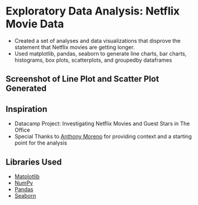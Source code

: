 # Exploratory Data Analysis: Netflix Movie Data
* Created a set of analyses and data visualizations that disprove the statement that Netflix movies are getting longer.
* Used matplotlib, pandas, seaborn to generate line charts, bar charts, histograms, box plots, scatterplots, and groupedby dataframes

## Screenshot of Line Plot and Scatter Plot Generated

## Inspiration
* Datacamp Project: Investigating Netflix Movies and Guest Stars in The Office
* Special Thanks to [Anthony Moreno](https://deepnote.com/@anthonymanotoa/Investigating-Netflix-Movies-and-Guest-Stars-in-The-Office-ba105040-ad15-4e67-bede-e9512920fa38) for providing context and a starting point for the analysis

## Libraries Used
* [Matplotlib](https://matplotlib.org/stable/tutorials/index)
* [NumPy](https://numpy.org/doc/stable/)
* [Pandas](https://pandas.pydata.org/)
* [Seaborn](https://seaborn.pydata.org/)
